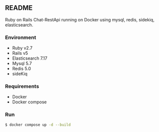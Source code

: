 <!-- # README

This README would normally document whatever steps are necessary to get the
application up and running.

Things you may want to cover:

* Ruby version

* System dependencies

* Configuration

* Database creation

* Database initialization

* Services (job queues, cache servers, search engines, etc.) -->
## README

Ruby on Rails Chat-RestApi running on Docker using mysql, redis, sidekiq, elasticsearch.

### Environment

* Ruby v2.7
* Rails v5
* Elasticsearch 7.17
* Mysql 5.7
* Redis 5.0
* sideKiq 

### Requirements

* Docker
* Docker compose

### Run

```bash
$ docker compose up -d --build
```






